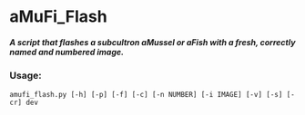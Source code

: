 # aMuFi_Flash
##### *A script that flashes a subcultron aMussel or aFish with a fresh, correctly named and numbered image.*

### Usage:
```
amufi_flash.py [-h] [-p] [-f] [-c] [-n NUMBER] [-i IMAGE] [-v] [-s] [-cr] dev
```
